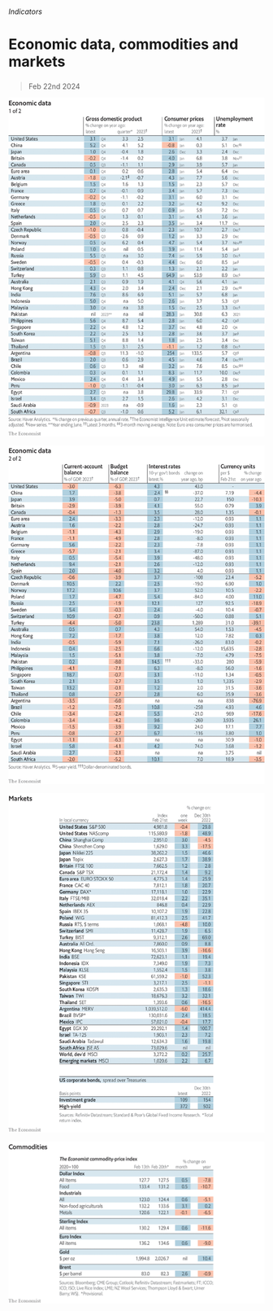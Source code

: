 ###### Indicators

# Economic data, commodities and markets 

#####  

> Feb 22nd 2024 

![image](images/20240224_INT101.png) 


![image](images/20240224_INT102.png) 


![image](images/20240224_INT201.png) 


![image](images/20240224_INT401.png) 


